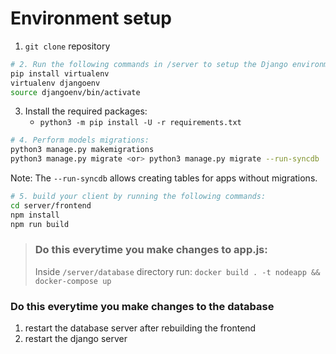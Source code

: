 # Environment setup
1. `git clone` repository
```bash
# 2. Run the following commands in /server to setup the Django environment:
pip install virtualenv
virtualenv djangoenv
source djangoenv/bin/activate
```
3. Install the required packages:
	- `python3 -m pip install -U -r requirements.txt`
```bash
# 4. Perform models migrations:
python3 manage.py makemigrations
python3 manage.py migrate <or> python3 manage.py migrate --run-syncdb
```
Note: The `--run-syncdb` allows creating tables for apps without migrations.  

```bash
# 5. build your client by running the following commands:
cd server/frontend
npm install
npm run build
```
> ### Do this everytime you make changes to app.js:
>Inside `/server/database` directory run: `docker build . -t nodeapp && docker-compose up`

### Do this everytime you make changes to the database
1. restart the database server after rebuilding the frontend
2. restart the django server 